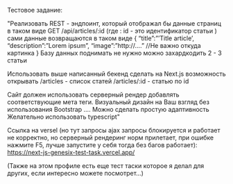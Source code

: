 Тестовое задание:

"Реализовать REST - эндпоинт, который отображал бы данные страниц в таком виде 
GET /api/articles/:id (где : id - это идентификатор статьи ) сами данные возвращаются в таком виде 
{
 “title”:”’Title article’,
 “description”:”Lorem ipsum”,
 “image”:”http://….” //Не важно откуда картинка
}
Базу данных поднимать не нужно можно захардкодить 2 - 3 статьи

Использовать выше написанный бекенд сделать на Next.js возможность открывать 
/articles - список статей 
/articles/:id  - статью по id

Сайт должен использовать серверный рендер добавлять соответствующие мета теги.
Визуальный дизайн на Ваш взгляд без использования Bootstrap ….
Можно сделать простую адаптивность
Желательно использовать typescript"

Ссылка на versel (но тут запросы ajax запросы блокируется и работает не корректно, но серверный рендеринг норм прилетает, при ошибке нажмите F5, лучше запустите у себя тогда без багов работает):
https://next-js-genesix-test-task.vercel.app/

(Также на этом профиле есть еще тест таски которое я делал для других, если интересно можете посмотрет...)
